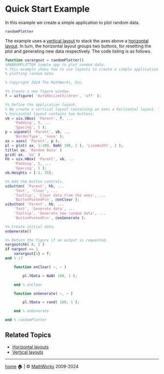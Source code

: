 # Quick Start Example

In this example we create a simple application to plot random data.

```matlab
randomPlotter
```

The example uses a [vertical layout](uixVBox.md) to stack the axes above a [horizontal layout](uixHBox.md). In turn, the horizontal layout groups two buttons, for resetting the plot and generating new data respectively. The code listing is as follows.

```matlab
function varargout = randomPlotter()
%RANDOMPLOTTER Simple app to plot random data.
% This example shows how to use layouts to create a simple application for
% plotting random data.

% Copyright 2024 The MathWorks, Inc.

%% Create a new figure window.
f = uifigure( 'AutoResizeChildren', 'off' );

%% Define the application layout.
% We create a vertical layout containing an axes a horizontal layout. The
% horizontal layout contains two buttons.
vb = uix.VBox( 'Parent', f, ...
    'Padding', 5, ...
    'Spacing', 5 );
p = uipanel( 'Parent', vb, ...
    'BorderType', 'none' );
ax = axes( 'Parent', p );
pl = plot( ax, 1:100, NaN( 100, 1 ), 'LineWidth', 2 );
title( ax, 'Random Data' )
grid( ax, 'on' )
hb = uix.HBox( 'Parent', vb, ...
    'Padding', 5, ...
    'Spacing', 5 );
vb.Heights = [-1, 35];

%% Add the button controls.
uibutton( 'Parent', hb, ...
    'Text', 'Clear', ...
    'Tooltip', 'Clear data from the axes', ...
    'ButtonPushedFcn', @onClear );
uibutton( 'Parent', hb, ...
    'Text', 'Generate data', ...
    'Tooltip', 'Generate new random data', ...
    'ButtonPushedFcn', @onGenerate );

%% Create initial data.
onGenerate()

%% Return the figure if an output is requested.
nargoutchk( 0, 1 )
if nargout == 1
    varargout{1} = f;
end % if

    function onClear( ~, ~ )

        pl.YData = NaN( 100, 1 );

    end % onClear

    function onGenerate( ~, ~ )

        pl.YData = rand( 100, 1 );

    end % onGenerate

end % randomPlotter  
```

## Related Topics
* [Horizontal layouts](uixHBox.md)
* [Vertical layouts](uixVBox.md)

___

[home](index.md) :house: | :copyright: [MathWorks](https://www.mathworks.com/services/consulting.html) 2009-2024
